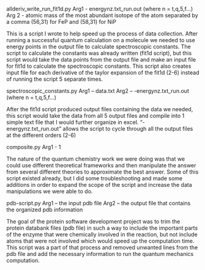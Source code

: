 allderiv_write_run_fit1d.py
    Arg1 - energynz.txt_run.out (where n = t,q,5,f…)
    Arg 2 - atomic mass of the most abundant isotope of the atom separated by a comma (56,31) for FeP and (58,31) for NiP

This is a script I wrote to help speed up the process of data collection. After running a successful quantum calculation on a molecule we needed to use energy points in the output file to calculate spectroscopic constants. The script to calculate the constants was already written (fit1d script), but this script would take the data points from the output file and make an input file for fit1d to calculate the spectroscopic constants. This script also creates input file for each derivative of the taylor expansion of the fit1d (2-6) instead of running the script 5 separate times.

spectroscopic_constants.py
    Arg1 – data.txt
    Arg2 – -energynz.txt_run.out (where n = t,q,5,f…)

After the fit1d script produced output files containing the data we needed, this script would take the data from all 5 output files and compile into 1 simple text file that I would further organize in excel. “-energynz.txt_run.out” allows the script to cycle through all the output files at the different orders (2-6)

composite.py
Arg1 - 1

The nature of the quantum chemistry work we were doing was that we could use different theoretical frameworks and then manipulate the answer from several different theories to approximate the best answer. Some of this script existed already, but I did some troubleshooting and made some additions in order to expand the scope of the script and increase the data manipulations we were able to do.


pdb-script.py
Arg1 – the input pdb file
Arg2 – the output file that contains the organized pdb information

The goal of the  protein software development project was to trim the protein databank files (pdb file) in such a way to include the important parts of the enzyme that were chemically involved in the reaction, but not include atoms that were not involved which would speed up the computation time. This script was a part of that process and removed unwanted lines from the pdb file and add the necessary information to run the quantum mechanics computation. 
